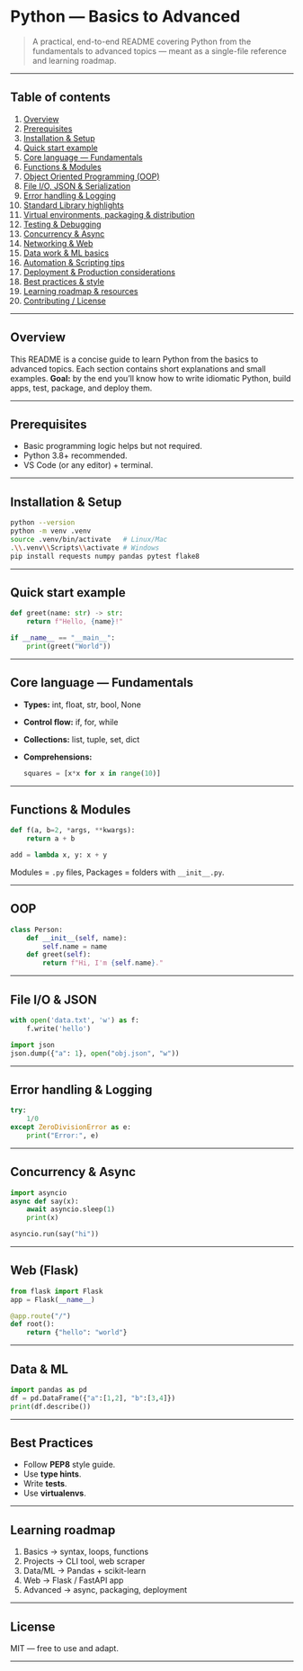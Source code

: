 # Python — Basics to Advanced

> A practical, end-to-end README covering Python from the fundamentals to advanced topics — meant as a single-file reference and learning roadmap.

---

## Table of contents

1. [Overview](#overview)
2. [Prerequisites](#prerequisites)
3. [Installation & Setup](#installation--setup)
4. [Quick start example](#quick-start-example)
5. [Core language — Fundamentals](#core-language--fundamentals)
6. [Functions & Modules](#functions--modules)
7. [Object Oriented Programming (OOP)](#object-oriented-programming-oop)
8. [File I/O, JSON & Serialization](#file-io-json--serialization)
9. [Error handling & Logging](#error-handling--logging)
10. [Standard Library highlights](#standard-library-highlights)
11. [Virtual environments, packaging & distribution](#virtual-environments-packaging--distribution)
12. [Testing & Debugging](#testing--debugging)
13. [Concurrency & Async](#concurrency--async)
14. [Networking & Web](#networking--web)
15. [Data work & ML basics](#data-work--ml-basics)
16. [Automation & Scripting tips](#automation--scripting-tips)
17. [Deployment & Production considerations](#deployment--production-considerations)
18. [Best practices & style](#best-practices--style)
19. [Learning roadmap & resources](#learning-roadmap--resources)
20. [Contributing / License](#contributing--license)

---

## Overview

This README is a concise guide to learn Python from the basics to advanced topics. Each section contains short explanations and small examples.
**Goal:** by the end you’ll know how to write idiomatic Python, build apps, test, package, and deploy them.

---

## Prerequisites

* Basic programming logic helps but not required.
* Python 3.8+ recommended.
* VS Code (or any editor) + terminal.

---

## Installation & Setup

```bash
python --version
python -m venv .venv
source .venv/bin/activate   # Linux/Mac
.\\.venv\\Scripts\\activate # Windows
pip install requests numpy pandas pytest flake8
```

---

## Quick start example

```python
def greet(name: str) -> str:
    return f"Hello, {name}!"

if __name__ == "__main__":
    print(greet("World"))
```

---

## Core language — Fundamentals

* **Types:** int, float, str, bool, None
* **Control flow:** if, for, while
* **Collections:** list, tuple, set, dict
* **Comprehensions:**

  ```python
  squares = [x*x for x in range(10)]
  ```

---

## Functions & Modules

```python
def f(a, b=2, *args, **kwargs):
    return a + b

add = lambda x, y: x + y
```

Modules = `.py` files, Packages = folders with `__init__.py`.

---

## OOP

```python
class Person:
    def __init__(self, name):
        self.name = name
    def greet(self):
        return f"Hi, I'm {self.name}."
```

---

## File I/O & JSON

```python
with open('data.txt', 'w') as f:
    f.write('hello')

import json
json.dump({"a": 1}, open("obj.json", "w"))
```

---

## Error handling & Logging

```python
try:
    1/0
except ZeroDivisionError as e:
    print("Error:", e)
```

---

## Concurrency & Async

```python
import asyncio
async def say(x):
    await asyncio.sleep(1)
    print(x)

asyncio.run(say("hi"))
```

---

## Web (Flask)

```python
from flask import Flask
app = Flask(__name__)

@app.route("/")
def root():
    return {"hello": "world"}
```

---

## Data & ML

```python
import pandas as pd
df = pd.DataFrame({"a":[1,2], "b":[3,4]})
print(df.describe())
```

---

## Best Practices

* Follow **PEP8** style guide.
* Use **type hints**.
* Write **tests**.
* Use **virtualenvs**.

---

## Learning roadmap

1. Basics → syntax, loops, functions
2. Projects → CLI tool, web scraper
3. Data/ML → Pandas + scikit-learn
4. Web → Flask / FastAPI app
5. Advanced → async, packaging, deployment

---

## License

MIT — free to use and adapt.

---
